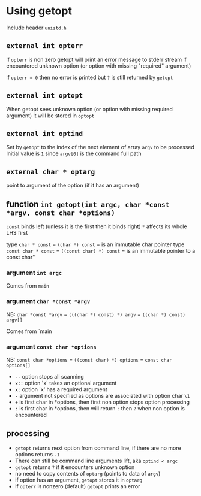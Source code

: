 # Using getopt

Include header `unistd.h`

## `external int opterr`

if `opterr` is non zero getopt will print an error message to stderr stream if encountered unknown option (or option with missing "required" argument)

if `opterr = 0` then no error is printed but `?` is still returned by `getopt`

## `external int optopt`

When getopt sees unknown option (or option with missing required argument) it will be stored in `optopt`

## `external int optind`

Set by `getopt` to the index of the next element of array `argv` to be processed
Initial value is `1` since `argv[0]` is the command full path

## `external char * optarg`

point to argument of the option (if it has an argument)

## function `int getopt(int argc, char *const *argv, const char *options)`

`const` binds left (unless it is the first then it binds right)
`*` affects its whole LHS first

type `char * const` = `(char *) const` = is an immutable  char pointer
type `const char * const` = `((const char) *) const` =  is an immutable pointer to a const char"

### argument `int argc`

Comes from `main`

### argument `char *const *argv`

NB: `char *const *argv` = `(((char *) const) *) argv` = `((char *) const) argv[]`

Comes from `main

### argument `const char *options`

NB: `const char *options` = `((const char) *) options` = `const char options[]`

- `--` option stops all scanning
- `x::` option 'x' takes an optional argument
- `x:` option 'x' has a required argument
- `-` argument not specified as options are associated with option char `\1`
- `+` is first char in *options, then first non option stops option processing
- `:` is first char in *options, then will return `:` then `?` when non option is encountered


## processing

- `getopt` returns next option from command line, if there are no more options returns `-1`
- There can still be command line arguments lift, aka `optind < argc`
- `getopt` returns `?` if it encounters unknown option
- no need to copy contents of `optarg` (points to data of `argv`)
- if option has an argument, `getopt` stores it in `optarg`
- if `opterr` is nonzero (default) `getopt` prints an error